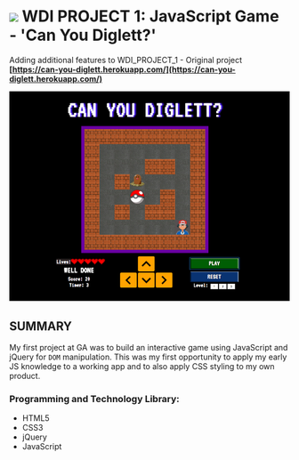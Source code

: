 # ![](https://ga-dash.s3.amazonaws.com/production/assets/logo-9f88ae6c9c3871690e33280fcf557f33.png) WDI PROJECT 1: JavaScript Game - 'Can You Diglett?'

Adding additional features to WDI_PROJECT_1 - Original project **[https://can-you-diglett.herokuapp.com/](https://can-you-diglett.herokuapp.com/)**

![Game screenshot](images/README_files/screenshot_game.jpg)

## SUMMARY

My first project at GA was to build an interactive game using JavaScript and jQuery for `DOM` manipulation. This was my first opportunity to apply my early JS knowledge to a working app and to also apply CSS styling to my own product.

### Programming and Technology Library:

* HTML5
* CSS3
* jQuery
* JavaScript
